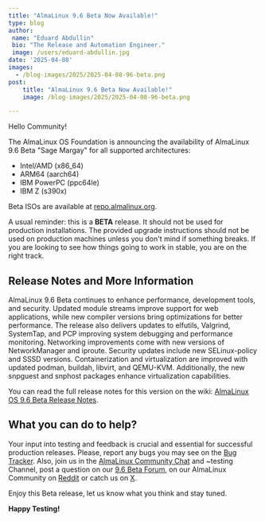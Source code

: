 ```yaml
---
title: "AlmaLinux 9.6 Beta Now Available!"
type: blog
author:
 name: "Eduard Abdullin"
 bio: "The Release and Automation Engineer."
 image: /users/eduard-abdullin.jpg
date: '2025-04-08'
images:
  - /blog-images/2025/2025-04-08-96-beta.png
post:
    title: "AlmaLinux 9.6 Beta Now Available!"
    image: /blog-images/2025/2025-04-08-96-beta.png

---
```


Hello Community! 

The AlmaLinux OS Foundation is announcing the availability of AlmaLinux 9.6 Beta "Sage Margay" for all supported architectures:
* Intel/AMD (x86_64)
* ARM64 (aarch64)
* IBM PowerPC (ppc64le)
* IBM Z (s390x)

Beta ISOs are available at [repo.almalinux.org](https://repo.almalinux.org/almalinux/9.6-beta/isos/). 

A usual reminder: this is a **BETA** release. It should not be used for production installations. The provided upgrade instructions should not be used on production machines unless you don't mind if something breaks. If you are looking to see how things going to work in stable, you are on the right track.

## Release Notes and More Information

AlmaLinux 9.6 Beta continues to enhance performance, development tools, and security. Updated module streams improve support for web applications, while new compiler versions bring optimizations for better performance. The release also delivers updates to elfutils, Valgrind, SystemTap, and PCP improving system debugging and performance monitoring. Networking improvements come with new versions of NetworkManager and iproute. Security updates include new SELinux-policy and SSSD versions. Containerization and virtualization are improved with updated podman, buildah, libvirt, and QEMU-KVM. Additionally, the new snpguest and snphost packages enhance virtualization capabilities.

You can read the full release notes for this version on the wiki: [AlmaLinux OS 9.6 Beta Release Notes](https://wiki.almalinux.org/release-notes/9.6-beta.html).

## What you can do to help?

Your input into testing and feedback is crucial and essential for successful production releases. 
Please, report any bugs you may see on the [Bug Tracker](https://bugs.almalinux.org/). Also, join us in the [AlmaLinux Community Chat](https://chat.almalinux.org) and ~testing Channel, post a question on our [9.6 Beta Forum](https://forums.almalinux.org/c/devel/9-beta/34), on our AlmaLinux Community on [Reddit](https://reddit.com/r/almalinux) or catch us on [X](https://twitter.com/almalinux). 

Enjoy this Beta release, let us know what you think and stay tuned.

**Happy Testing!**
